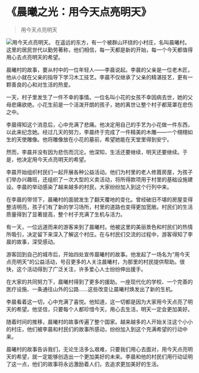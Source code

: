 # 《晨曦之光：用今天点亮明天》
> 用今天点亮明天


![用今天点亮明天。](/images/5aa9f1ed3bf9491181207615fcfd56a1.jpg)
在遥远的东方，有一个被群山环绕的小村庄，名叫晨曦村。这里的居民世代以勤劳著称，他们相信，每一天都是新的开始，每一个今天都值得用心去点亮明天的希望。

晨曦村的故事，要从村中的一位年轻人——李晨说起。李晨的父亲是一位老木匠，他从小就在父亲的指导下学习木工技艺。李晨不仅继承了父亲的精湛技艺，更有一颗善良的心和对生活的热爱。

一天，村子里发生了一件不幸的事情。一位名叫小花的女孩不幸因病去世，她的父母悲痛欲绝。小花生前是一个活泼开朗的孩子，她的离世让整个村子都笼罩在悲伤之中。

李晨得知这个消息后，心中充满了悲痛。他决定用自己的手艺为小花做一件东西，以此来纪念她。经过几天的努力，李晨终于完成了一件精美的木雕——一个栩栩如生的天使雕像。他将雕像放在小花的墓前，希望她能在天堂里得到安宁。

然而，李晨并没有因为悲伤而沉沦。他深知，生活还要继续，明天还要继续。于是，他决定用今天点亮明天的希望。

李晨开始组织村民们一起开展各种公益活动。他们为村里的老人修葺房屋，为孩子们举办兴趣班，还组织了一次大型的义卖活动，将所得款项用于村里的基础设施建设。李晨的举动感染了越来越多的村民，大家纷纷加入到这个行列中来。

在李晨的带领下，晨曦村的面貌发生了翻天覆地的变化。曾经破旧不堪的房屋变得整洁明亮，孩子们有了新的学习场所，村里的道路也变得更加宽敞。村民们的生活质量得到了显著提高，整个村子充满了生机与活力。

有一天，一位远道而来的游客来到了晨曦村。他被这里的美丽景色和村民们的热情所吸引，决定留下来深入了解这个村庄。在与村民们交流的过程中，游客得知了李晨的故事，深受感动。

游客回到自己的城市后，开始四处宣传晨曦村的故事。他发起了一场名为“用今天点亮明天”的公益活动，号召更多的人关注晨曦村，为那里的村民提供帮助。很快，这个活动得到了广泛关注，许多爱心人士纷纷伸出援手。

在大家的共同努力下，晨曦村得到了更多的援助。一座现代化的学校、一个完善的医疗设施、一条通往山外的公路……这些改变让晨曦村焕发出了新的生机。

李晨看着这一切，心中充满了喜悦。他知道，这一切都是因为大家用今天点亮了明天的希望。他坚信，只要每个人都珍惜今天，用心去生活，明天一定会更加美好。

随着时间的推移，晨曦村的故事传遍了整个国家。越来越多的人开始关注这个小小的村庄，他们被李晨和村民们的故事所感动，纷纷加入到这个充满希望的行动中来。

晨曦村的故事告诉我们，无论生活多么艰难，只要我们用心去面对，用今天点亮明天的希望，就一定能够创造出一个更加美好的未来。李晨和他的村民们用行动证明了这一点，他们的故事将永远激励着人们，去追求更加美好的生活。